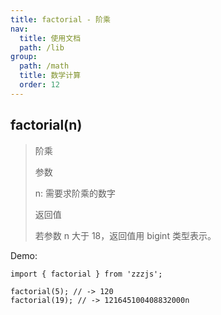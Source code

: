 ```yaml
---
title: factorial - 阶乘
nav:
  title: 使用文档
  path: /lib
group:
  path: /math
  title: 数学计算
  order: 12
---
```


## factorial(n)

> 阶乘
>
> 参数
>
> n: 需要求阶乘的数字
>
> 返回值
>
> 若参数 n 大于 18，返回值用 bigint 类型表示。

Demo:

```tsx | pure
import { factorial } from 'zzzjs';

factorial(5); // -> 120
factorial(19); // -> 121645100408832000n
```
